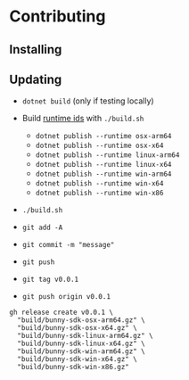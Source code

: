 # Contributing

## Installing

## Updating

- `dotnet build` (only if testing locally)

- Build [runtime ids](https://learn.microsoft.com/en-us/dotnet/core/rid-catalog) with `./build.sh`

  - `dotnet publish --runtime osx-arm64`
  - `dotnet publish --runtime osx-x64`
  - `dotnet publish --runtime linux-arm64`
  - `dotnet publish --runtime linux-x64`
  - `dotnet publish --runtime win-arm64`
  - `dotnet publish --runtime win-x64`
  - `dotnet publish --runtime win-x86`

- `./build.sh`
- `git add -A`
- `git commit -m "message"`
- `git push`
- `git tag v0.0.1`
- `git push origin v0.0.1`

```
gh release create v0.0.1 \
  "build/bunny-sdk-osx-arm64.gz" \
  "build/bunny-sdk-osx-x64.gz" \
  "build/bunny-sdk-linux-arm64.gz" \
  "build/bunny-sdk-linux-x64.gz" \
  "build/bunny-sdk-win-arm64.gz" \
  "build/bunny-sdk-win-x64.gz" \
  "build/bunny-sdk-win-x86.gz"
```
